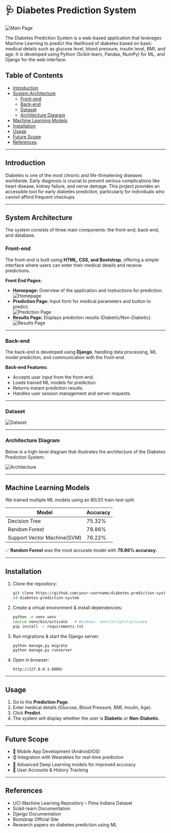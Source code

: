 # 🩺 Diabetes Prediction System

![Main Page](images/mainpage.png)

The Diabetes Prediction System is a web-based application that leverages Machine Learning to predict the likelihood of diabetes based on basic medical details such as glucose level, blood pressure, insulin level, BMI, and age. It is developed using Python (Scikit-learn, Pandas, NumPy) for ML, and Django for the web interface.

## Table of Contents

- [Introduction](#introduction)
- [System Architecture](#system-architecture)
  - [Front-end](#front-end)
  - [Back-end](#back-end)
  - [Dataset](#dataset)
  - [Architecture Diagram](#architecture-diagram)
- [Machine Learning Models](#machine-learning-models)
- [Installation](#installation)
- [Usage](#usage)
- [Future Scope](#future-scope)
- [References](#references)

---

## Introduction

Diabetes is one of the most chronic and life-threatening diseases worldwide. Early diagnosis is crucial to prevent serious complications like heart disease, kidney failure, and nerve damage. This project provides an accessible tool for early diabetes prediction, particularly for individuals who cannot afford frequent checkups.

---

## System Architecture

The system consists of three main components: the front-end, back-end, and database.

### Front-end

The front-end is built using **HTML, CSS, and Bootstrap**, offering a simple interface where users can enter their medical details and receive predictions.

**Front End Pages:**

- **Homepage:** Overview of the application and instructions for prediction.  
  ![Homepage](images/homepage.png)
- **Prediction Page:** Input form for medical parameters and button to predict.  
  ![Prediction Page](images/prediction.png)
- **Results Page:** Displays prediction results (Diabetic/Non-Diabetic).  
  ![Results Page](images/results.png)

---

### Back-end

The back-end is developed using **Django**, handling data processing, ML model prediction, and communication with the front-end.

**Back-end Features:**

- Accepts user input from the front-end.  
- Loads trained ML models for prediction.  
- Returns instant prediction results.  
- Handles user session management and server requests.

---

### Dataset

![Dataset](images/dataset.png)

---

### Architecture Diagram

Below is a high-level diagram that illustrates the architecture of the Diabetes Prediction System:

![Architecture](images/architecture.png)

---

## Machine Learning Models

We trained multiple ML models using an 80/20 train-test split:

| Model                     | Accuracy  |
|----------------------------|-----------|
| Decision Tree             | 75.32%    |
| Random Forest             | 79.86%    |
| Support Vector Machine(SVM)| 76.22%   |

✅ **Random Forest** was the most accurate model with **79.86% accuracy**.

---

## Installation

1. Clone the repository:
    ```bash
    git clone https://github.com/your-username/diabetes-prediction-system.git
    cd diabetes-prediction-system
    ```

2. Create a virtual environment & install dependencies:
    ```bash
    python -m venv venv
    source venv/bin/activate   # Windows: venv\Scripts\activate
    pip install -r requirements.txt
    ```

3. Run migrations & start the Django server:
    ```bash
    python manage.py migrate
    python manage.py runserver
    ```

4. Open in browser:
    ```
    http://127.0.0.1:8000/
    ```

---

## Usage

1. Go to the **Prediction Page**.  
2. Enter medical details (Glucose, Blood Pressure, BMI, Insulin, Age).  
3. Click **Predict**.  
4. The system will display whether the user is **Diabetic** or **Non-Diabetic**.

---

## Future Scope

- 📲 Mobile App Development (Android/iOS)  
- ⌚ Integration with Wearables for real-time prediction  
- 🤖 Advanced Deep Learning models for improved accuracy  
- 👤 User Accounts & History Tracking

---

## References

- UCI Machine Learning Repository – Pima Indians Dataset  
- Scikit-learn Documentation  
- Django Documentation  
- Bootstrap Official Site  
- Research papers on diabetes prediction using ML

